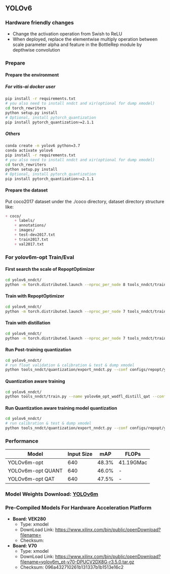 ## YOLOv6 

### Hardware friendly changes
- Change the activation operation from Swish to ReLU
- When deployed, replace the elementwise multiply operation between scale parameter alpha and feature in the BottleRep module by depthwise convolution

### Prepare

#### Prepare the environment

##### For vitis-ai docker user
```bash
pip install -r requirements.txt
# you also need to install nndct and xir(optional for dump xmodel)
cd torch_rewriters
python setup.py install
# Optional, install pytorch_quantization
pip install pytorch_quantization>=2.1.1
```

##### Others
```bash
conda create -n yolov6 python=3.7
conda activate yolov6
pip install -r requirements.txt
# you also need to install nndct and xir(optional for dump xmodel)
cd torch_rewriters
python setup.py install
# Optional, install pytorch_quantization
pip install pytorch_quantization>=2.1.1
```

#### Prepare the dataset
Put coco2017 dataset under the ./coco directory, dataset directory structure like:
```markdown
+ coco/
    + labels/
    + annotations/
    + images/
    + test-dev2017.txt 
    + train2017.txt
    + val2017.txt
```

### For yolov6m-opt Train/Eval

#### First search the scale of RepoptOptimizer

```bash
cd yolov6_nndct/
python -m torch.distributed.launch --nproc_per_node 8 tools_nndct/train.py --batch 256 --conf configs/repopt/yolov6m_hs.py --data data/coco.yaml --device 0,1,2,3,4,5,6,7 --name yolov6m_hs
```

#### Train with RepoptOptimizer
```bash
cd yolov6_nndct/
python -m torch.distributed.launch --nproc_per_node 7 tools_nndct/train.py --batch 256 --conf configs/repopt/yolov6m_opt_wodfl.py --data data/coco.yaml --device 1,2,3,4,5,6,7 --name yolov6m_opt_wodfl
```

#### Train with distillation
```bash
cd yolov6_nndct/
python -m torch.distributed.launch --nproc_per_node 7 tools_nndct/train.py --batch 256 --conf configs/repopt/yolov6m_opt_wodfl.py --data data/coco.yaml --device 1,2,3,4,5,6,7 --name yolov6m_opt_wodfl_distill --distill --teacher_model_path runs/train/yolov6m_opt_wodfl/weights/best_ckpt.pt
```

#### Run Post-training quantization
```bash
cd yolov6_nndct/
# run float validation & calibration & test & dump xmodel
python tools_nndct/quantization/export_nndct.py --conf configs/repopt/yolov6m_opt_wodfl.py --weights runs/train/yolov6m_opt_wodfl_distill/weights/best_ckpt.pt --device 0 --batch-size 1 --calib-batch-number 1000 --eval-float
```

#### Quantization aware training 
```bash
cd yolov6_nndct/
python tools_nndct/train.py --name yolov6m_opt_wodfl_distill_qat --conf configs/repopt/yolov6m_opt_wodfl_qat.py --device 0 --quant --batch-size 32 --teacher_model_path runs/train/yolov6m_opt_wodfl_distill/weights/best_ckpt.pt --distill --distill_feat --epochs 24 --workers 32
```

#### Run Quantization aware training model quantization
```bash
cd yolov6_nndct/
# run calibration & test & dump xmodel
python tools_nndct/quantization/export_nndct.py --conf configs/repopt/yolov6m_opt_wodfl_qat.py --weights runs/train/yolov6m_opt_wodfl_distill_qat/weights/best_ckpt.pt --device 0 --batch-size 1 --qat
```

### Performance

| Model | Input Size | mAP | FLOPs |
|-------|------------|--------------|-------|
| YOLOv6m-opt | 640 | 48.3% | 41.19GMac |
| YOLOv6m-opt QUANT| 640 | 46.0% | - |
| YOLOv6m-opt QAT| 640 | 47.5% | - |

### Model Weights Download: [YOLOv6m](https://www.xilinx.com/bin/public/openDownload?filename=pt_yolov6m_3.5.zip)

### **Pre-Compiled Models For Hardware Acceleration Platform**

- **Board: VEK280**
  - Type: xmodel
  - DownLoad Link: https://www.xilinx.com/bin/public/openDownload?filename=
  - Checksum:
- **Board: V70**
  - Type: xmodel
  - DownLoad Link: https://www.xilinx.com/bin/public/openDownload?filename=yolov6m_pt-v70-DPUCV2DX8G-r3.5.0.tar.gz
  - Checksum: 096a432710261b131337b1b1513e16c2
